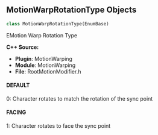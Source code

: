 ## MotionWarpRotationType Objects

```python
class MotionWarpRotationType(EnumBase)
```

EMotion Warp Rotation Type

**C++ Source:**

- **Plugin**: MotionWarping
- **Module**: MotionWarping
- **File**: RootMotionModifier.h

<a id="unreal.MotionWarpRotationType.DEFAULT"></a>

#### DEFAULT

0: Character rotates to match the rotation of the sync point

<a id="unreal.MotionWarpRotationType.FACING"></a>

#### FACING

1: Character rotates to face the sync point

<a id="unreal.MotionWarpRotationMethod"></a>